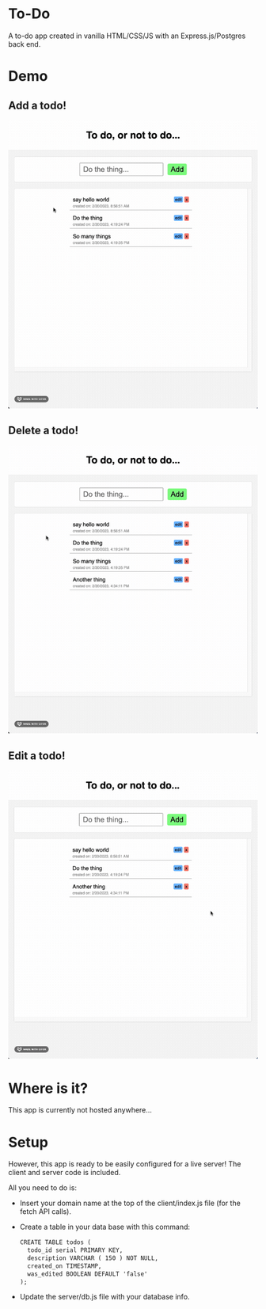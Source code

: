 # To-Do

A to-do app created in vanilla HTML/CSS/JS with an Express.js/Postgres back end.

# Demo

## Add a todo!

![To-Do add demo](demo_gifs/todo_add_demo.gif)

## Delete a todo!

![To-Do delete demo](demo_gifs/todo_delete_demo.gif)

## Edit a todo!

![To-Do edit demo](demo_gifs/todo_edit_demo.gif)

# Where is it?

This app is currently not hosted anywhere...

# Setup

However, this app is ready to be easily configured for a live server! The client and server code is included.

All you need to do is:

- Insert your domain name at the top of the client/index.js file (for the fetch API calls).
- Create a table in your data base with this command:

  ```
  CREATE TABLE todos (
    todo_id serial PRIMARY KEY,
    description VARCHAR ( 150 ) NOT NULL,
    created_on TIMESTAMP,
    was_edited BOOLEAN DEFAULT 'false'
  );
  ```

* Update the server/db.js file with your database info.
